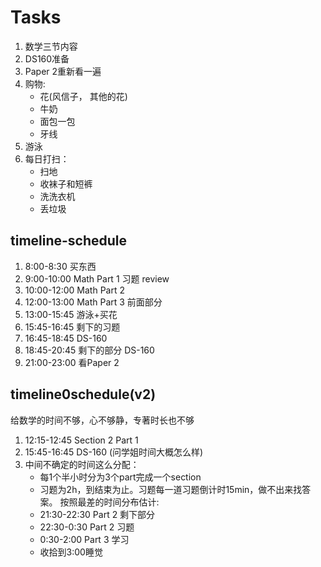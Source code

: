 # Tasks
1. 数学三节内容
2. DS160准备
3. Paper 2重新看一遍
4. 购物:
    * 花(风信子， 其他的花)
    * 牛奶
    * 面包一包
    * 牙线
5. 游泳
6. 每日打扫：
    * 扫地
    * 收袜子和短裤
    * 洗洗衣机
    * 丢垃圾
    
## timeline-schedule
1. 8:00-8:30 买东西
2. 9:00-10:00 Math Part 1 习题 review
3. 10:00-12:00 Math Part 2
4. 12:00-13:00 Math Part 3 前面部分
5. 13:00-15:45 游泳+买花
6. 15:45-16:45 剩下的习题
7. 16:45-18:45 DS-160
8. 18:45-20:45 剩下的部分 DS-160
9. 21:00-23:00 看Paper 2

## timeline0schedule(v2)
给数学的时间不够，心不够静，专著时长也不够
1. 12:15-12:45 Section 2 Part 1
2. 15:45-16:45 DS-160 (问学姐时间大概怎么样)
3. 中间不确定的时间这么分配：
    * 每1个半小时分为3个part完成一个section
    * 习题为2h，到结束为止。习题每一道习题倒计时15min，做不出来找答案。
按照最差的时间分布估计:
    * 21:30-22:30 Part 2 剩下部分
    * 22:30-0:30 Part 2 习题
    * 0:30-2:00 Part 3 学习
    * 收拾到3:00睡觉

